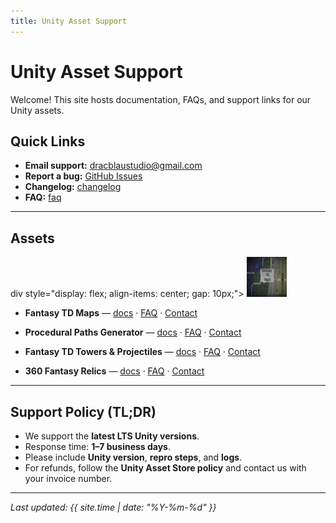 ```yaml
---
title: Unity Asset Support
---
```


# Unity Asset Support

Welcome! This site hosts documentation, FAQs, and support links for our Unity assets.

## Quick Links
- **Email support:** <a href="mailto:dracblaustudio@gmail.com">dracblaustudio@gmail.com</a>
- **Report a bug:** <a href="https://github.com/alexmartin9/dracblaustudio-assets/issues">GitHub Issues</a>
- **Changelog:** [changelog](./changelog.md)
- **FAQ:** [faq](./faq.md)

---

## Assets
div style="display: flex; align-items: center; gap: 10px;">
  <img src="./assets/img/fantasy_td_maps.png" alt="Fantasy TD Maps" width="64" height="64"/>
- **Fantasy TD Maps** — [docs](./assets/fantasy_td_maps.md) · [FAQ](./faq.md) · <a href="mailto:dracblaustudio@gmail.com">Contact</a>
</div>

- **Procedural Paths Generator** — [docs](./assets/procedural_paths_generator.md) · [FAQ](./faq.md) · <a href="mailto:dracblaustudio@gmail.com">Contact</a>

- **Fantasy TD Towers & Projectiles** — [docs](./assets/fantasy_td_towers_projectiles.md) · [FAQ](./faq.md) · <a href="mailto:dracblaustudio@gmail.com">Contact</a>

- **360 Fantasy Relics** — [docs](./assets/fantasy_relics.md) · [FAQ](./faq.md) · <a href="mailto:dracblaustudio@gmail.com">Contact</a>


---

## Support Policy (TL;DR)
- We support the **latest LTS Unity versions**.
- Response time: **1–7 business days**.
- Please include **Unity version**, **repro steps**, and **logs**.
- For refunds, follow the **Unity Asset Store policy** and contact us with your invoice number.

---

_Last updated: {{ site.time | date: "%Y-%m-%d" }}_